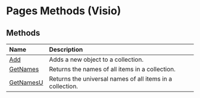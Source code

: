 
# Pages Methods (Visio)

## Methods



|**Name**|**Description**|
|:-----|:-----|
|[Add](b2e09b89-4232-fffe-28b2-ceb468dd2837.md)|Adds a new object to a collection.|
|[GetNames](9e3c9e6a-94fe-aa1f-0591-60e6f7314b7f.md)|Returns the names of all items in a collection.|
|[GetNamesU](eb7ac155-5124-f25d-3c5a-a30773940dd0.md)|Returns the universal names of all items in a collection.|
